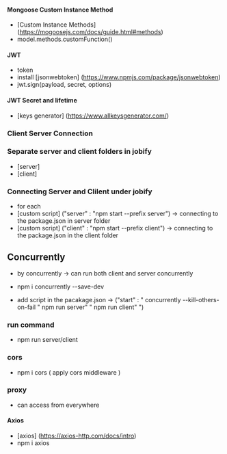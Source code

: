 #### Mongoose Custom Instance Method

- [Custom Instance Methods] (https://mogoosejs.com/docs/guide.html#methods)
- model.methods.customFunction()

#### JWT

- token
- install [jsonwebtoken] (https://www.npmjs.com/package/jsonwebtoken)
- jwt.sign(payload, secret, options)

#### JWT Secret and lifetime

- [keys generator] (https://www.allkeysgenerator.com/)

### Client Server Connection

### Separate server and client folders in jobify

- [server]
- [client]

### Connecting Server and Clilent under jobify

- for each
- [custom script] ("server" : "npm start --prefix server") -> connecting to the package.json in server folder
- [custom script] ("client" : "npm start --prefix client") -> connecting to the package.json in the client folder

## Concurrently

- by concurrently -> can run both client and server concurrently
- npm i concurrently --save-dev

- add script in the pacakage.json
  -> ("start" : " concurrently --kill-others-on-fail \" npm run server\" \" npm run client\" ")

### run command

- npm run server/client

### cors

- npm i cors ( apply cors middleware )

### proxy

- can access from everywhere

#### Axios

- [axios] (https://axios-http.com/docs/intro)
- npm i axios
